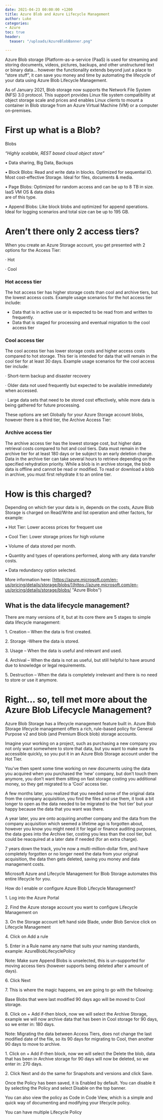 ```yaml
---
date: 2021-04-23 00:00:00 +1200
title: Azure Blob and Azure Lifecycle Management
author: Luke
categories:
- Azure
toc: true
header:
  teaser: "/uploads/AzureBlobBanner.png"

---
```

Azure Blob storage (Platform-as-a-service (PaaS) is used for streaming and storing documents, videos, pictures, backups, and other unstructured text or binary data… however the functionality extends beyond just a place to “store stuff”, it can save you money and time by automating the lifecycle of your data using Azure Blob Lifecycle Management.

As of January 2021, Blob storage now supports the Network File System (NFS) 3.0 protocol. This support provides Linux file system compatibility at object storage scale and prices and enables Linux clients to mount a container in Blob storage from an Azure Virtual Machine (VM) or a computer on-premises.

# First up what is a Blob?

Blobs

_“Highly scalable, REST based cloud object store”_

• Data sharing, Big Data, Backups

• Block Blobs: Read and write data in blocks. Optimized for sequential IO. Most cost-effective Storage. Ideal for files, documents & media.

• Page Blobs: Optimized for random access and can be up to 8 TB in size. IaaS VM OS & data disks   
 are of this type.

• Append Blobs: Like block blobs and optimized for append operations. Ideal for logging scenarios and total size can be up to 195 GB.

# Aren’t there only 2 access tiers?

When you create an Azure Storage account, you get presented with 2 options for the Access Tier:

· Hot

· Cool

### Hot access tier

The hot access tier has higher storage costs than cool and archive tiers, but the lowest access costs. Example usage scenarios for the hot access tier include:

* Data that is in active use or is expected to be read from and written to frequently.
* Data that is staged for processing and eventual migration to the cool access tier

### Cool access tier

The cool access tier has lower storage costs and higher access costs compared to hot storage. This tier is intended for data that will remain in the cool tier for at least 30 days. Example usage scenarios for the cool access tier include:

· Short-term backup and disaster recovery

· Older data not used frequently but expected to be available immediately when accessed.

· Large data sets that need to be stored cost effectively, while more data is being gathered for future processing.

These options are set Globally for your Azure Storage account blobs, however there is a third tier, the Archive Access Tier:

### Archive access tier

The archive access tier has the lowest storage cost, but higher data retrieval costs compared to hot and cool tiers. Data must remain in the archive tier for at least 180 days or be subject to an early deletion charge. Data in the archive tier can take several hours to retrieve depending on the specified rehydration priority. While a blob is in archive storage, the blob data is offline and cannot be read or modified. To read or download a blob in archive, you must first rehydrate it to an online tier.

# How is this charged?

Depending on which tier your data is in, depends on the costs, Azure Blob Storage is charged on Read/Write and list operation and other factors, for example:

• Hot Tier: Lower access prices for frequent use

• Cool Tier: Lower storage prices for high volume

• Volume of data stored per month.

• Quantity and types of operations performed, along with any data transfer costs.

• Data redundancy option selected.

More information here: [https://azure.microsoft.com/en-us/pricing/details/storage/blobs/](https://azure.microsoft.com/en-us/pricing/details/storage/blobs/ "Azure Blobs")

## What is the data lifecycle management?

There are many versions of it, but at its core there are 5 stages to simple data lifecycle management:

1\. Creation – When the data is first created.

2\. Storage -Where the data is stored.

3\. Usage – When the data is useful and relevant and used.

4\. Archival – When the data is not as useful, but still helpful to have around due to knowledge or legal requirements.

5\. Destruction – When the data is completely irrelevant and there is no need to store or use it anymore.

# Right... so, tell met more about the Azure Blob Lifecycle Management?

Azure Blob Storage has a lifecycle management feature built in. Azure Blob Storage lifecycle management offers a rich, rule-based policy for General Purpose v2 and blob (and Premium Block blob) storage accounts.

Imagine your working on a project, such as purchasing a new company you not only want somewhere to store that data, but you want to make sure its accessible quickly, so you put it in an Azure Blob Storage account under the Hot Tier.

You’ve then spent some time working on new documents using the data you acquired when you purchased the ‘new’ company, but don’t touch them anymore, you don’t want them sitting on fast storage costing you additional money, so they get migrated to a ‘Cool’ access tier.

A few months later, you realized that you needed some of the original data from the company acquisition, you find the files and use them, it took a bit longer to open as the data needed to be migrated to the ‘hot tier’ but your happy because the data that you want was there.

A year later, you are onto acquiring another company and the data from the company acquisition which seemed a lifetime ago is forgotten about, however you know you might need it for legal or finance auditing purposes, the data goes into the Archive tier, costing you less than the cool tier, but could be reacquired at a later date if needed (for an extra charge).

7 years down the track, you’re now a multi-million-dollar firm, and have completely forgotten or no longer need the data from your original acquisition, the data then gets deleted, saving you money and data management costs.

Microsoft Azure and Lifecycle Management for Blob Storage automates this entire lifecycle for you.

How do I enable or configure Azure Blob Lifecycle Management?

1\. Log into the Azure Portal

2\. Find the Azure storage account you want to configure Lifecycle Management on

3\. On the Storage account left hand side Blade, under Blob Service click on Lifecycle Management

4\. Click on Add a rule

5\. Enter in a Rule name any name that suits your naming standards, example: AzureBlobLifecyclePolicy

Note: Make sure Append Blobs is unselected, this is un-supported for moving access tiers (however supports being deleted after x amount of days).

6\. Click Next

7\. This is where the magic happens, we are going to go with the following:

Base Blobs that were last modified 90 days ago will be moved to Cool storage.

8\. Click on + Add if-then block, now we will select the Archive Storage, example we will now archive data that has been in Cool storage for 90 days, so we enter in: 180 days.

Note: Migrating the data between Access Tiers, does not change the last modified date of the file, so its 90 days for migrating to Cool, then another 90 days to move to archive.

1\. Click on + Add if-then block, now we will select the Delete the blob, data that has been in Archive storage for 90 days will now be deleted, so we enter in: 270 days.

2\. Click Next and do the same for Snapshots and versions and click Save.

Once the Policy has been saved, it is Enabled by default. You can disable it by selecting the Policy and select Disable on the top banner.

You can also view the policy as Code in Code View, which is a simple and quick way of documenting and modifying your lifecycle policy.

You can have multiple Lifecycle Policy